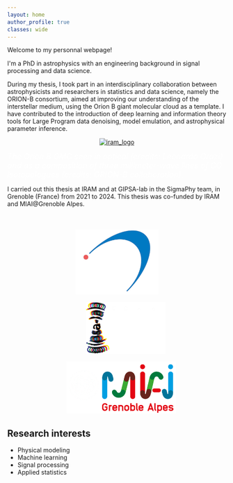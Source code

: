 ```yaml
---
layout: home
author_profile: true
classes: wide
---
```


Welcome to my personnal webpage!

I'm a PhD in astrophysics with an engineering background in signal processing and data science.

During my thesis, I took part in an interdisciplinary collaboration between astrophysicists and researchers in statistics and data science, namely the <a href="https://www.iram.fr/~pety/ORION-B/" style="text-decoration: none">ORION-B consortium</a>, aimed at improving our understanding of the interstellar medium, using the Orion B giant molecular cloud as a template. I have contributed to the introduction of deep learning and information theory tools for Large Program data denoising, model emulation, and astrophysical parameter inference.

<div align="middle" style="margin-top: 10px">
  <a href="https://www.iram.fr/~pety/ORION-B/"><img class='logo' alt="iram_logo" src="https://www.iram.fr/~pety/ORION-B/images/anims/scan-horizontal.gif" align="bottom" style="height:400px"></a>
</div>

<span style="color:white"><font size="4"><em>The Orion B GMC seen in optical (credits: Leonardo Orazi) and as a composition of three millimeter-wave lines of CO isotopologues (credits: ORION-B collaboration).</em></font></span>

I carried out this thesis at <a href="https://iram-institute.org/" style="text-decoration: none">IRAM</a> and at <a href="https://www.gipsa-lab.grenoble-inp.fr/" style="text-decoration: none">GIPSA-lab</a> in the <a href="https://www.gipsa-lab.grenoble-inp.fr/equipe/sigmaphy" style="text-decoration: none">SigmaPhy</a> team, in Grenoble (France) from 2021 to 2024. This thesis was co-funded by IRAM and MIAI@Grenoble Alpes.

<div align="middle" style="margin-top: 50px">
  <a href="https://iram-institute.org/"><img class='logo' alt="iram_logo" src="assets/images/iram_logo_inverted.png" align="bottom" style="height:150px"></a>

  <a href="https://www.gipsa-lab.grenoble-inp.fr/"><img class='logo' alt="gipsa_logo" src="assets/images/gipsa_logo_inverted.png" align="bottom" style="height:120px; padding-left:40px"></a>

  <a href="https://miai.univ-grenoble-alpes.fr/miai-institute/"> <img class='logo' alt="miai_logo" src="assets/images/miai_logo_inverted.png" align="bottom" style="height:120px; padding-left:20px"></a>
</div>

## Research interests

* Physical modeling
* Machine learning
* Signal processing
* Applied statistics
